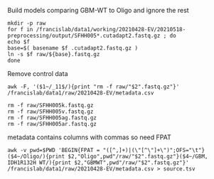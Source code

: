 

Build models comparing GBM-WT to Oligo and ignore the rest





```
mkdir -p raw
for f in /francislab/data1/working/20210428-EV/20210518-preprocessing/output/SFHH005*.cutadapt2.fastq.gz ; do
echo $f
base=$( basename $f .cutadapt2.fastq.gz )
ln -s $f raw/${base}.fastq.gz
done
```

Remove control data

```
awk -F, '($1~/_11$/){print "rm -f raw/"$2".fastq.gz"}' /francislab/data1/raw/20210428-EV/metadata.csv

rm -f raw/SFHH005k.fastq.gz
rm -f raw/SFHH005v.fastq.gz
rm -f raw/SFHH005ag.fastq.gz
rm -f raw/SFHH005ar.fastq.gz
```


metadata contains columns with commas so need FPAT

```
awk -v pwd=$PWD 'BEGIN{FPAT = "([^,]+)|(\"[^\"]+\")";OFS="\t"}($4~/Oligo/){print $2,"Oligo",pwd"/raw/"$2".fastq.gz"}($4~/GBM, IDH1R132H WT/){print $2,"GBMWT",pwd"/raw/"$2".fastq.gz"}' /francislab/data1/raw/20210428-EV/metadata.csv > source.tsv
```





